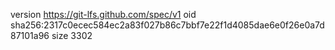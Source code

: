 version https://git-lfs.github.com/spec/v1
oid sha256:2317c0ecec584ec2a83f027b86c7bbf7e22f1d4085dae6e0f26e0a7d87101a96
size 3302
